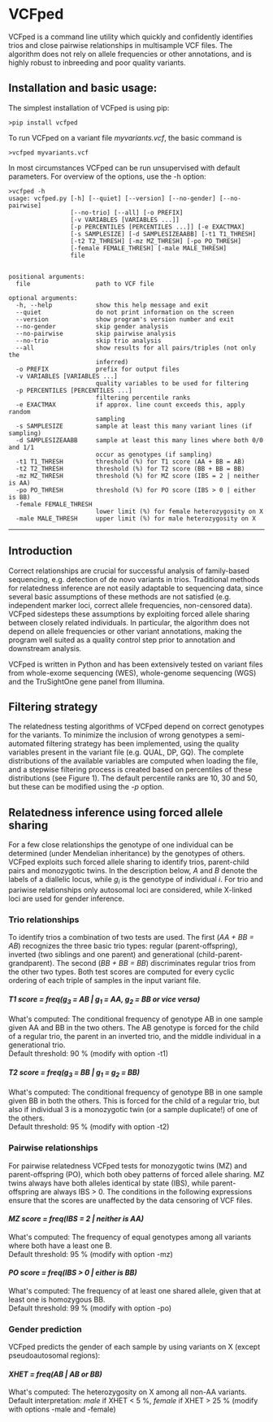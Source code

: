 # VCFped
VCFped is a command line utility which quickly and confidently identifies trios and close pairwise relationships in multisample VCF files.
The algorithm does not rely on allele frequencies or other annotations, and is highly robust to inbreeding and poor quality variants.

## Installation and basic usage:
The simplest installation of VCFped is using pip:

    >pip install vcfped

To run VCFped on a variant file *myvariants.vcf*, the basic command is 
    
    >vcfped myvariants.vcf

In most circumstances VCFped can be run unsupervised with default parameters. For overview of the options, use the -h option:
    
    >vcfped -h
    usage: vcfped.py [-h] [--quiet] [--version] [--no-gender] [--no-pairwise]
                     [--no-trio] [--all] [-o PREFIX]
                     [-v VARIABLES [VARIABLES ...]]
                     [-p PERCENTILES [PERCENTILES ...]] [-e EXACTMAX]
                     [-s SAMPLESIZE] [-d SAMPLESIZEAABB] [-t1 T1_THRESH]
                     [-t2 T2_THRESH] [-mz MZ_THRESH] [-po PO_THRESH]
                     [-female FEMALE_THRESH] [-male MALE_THRESH]
                     file
    

    positional arguments:
      file                  path to VCF file

    optional arguments:
      -h, --help            show this help message and exit
      --quiet               do not print information on the screen
      --version             show program's version number and exit
      --no-gender           skip gender analysis
      --no-pairwise         skip pairwise analysis
      --no-trio             skip trio analysis
      --all                 show results for all pairs/triples (not only the
                            inferred)
      -o PREFIX             prefix for output files
      -v VARIABLES [VARIABLES ...]
                            quality variables to be used for filtering
      -p PERCENTILES [PERCENTILES ...]
                            filtering percentile ranks
      -e EXACTMAX           if approx. line count exceeds this, apply random
                            sampling
      -s SAMPLESIZE         sample at least this many variant lines (if sampling)
      -d SAMPLESIZEAABB     sample at least this many lines where both 0/0 and 1/1
                            occur as genotypes (if sampling)
      -t1 T1_THRESH         threshold (%) for T1 score (AA + BB = AB)
      -t2 T2_THRESH         threshold (%) for T2 score (BB + BB = BB)
      -mz MZ_THRESH         threshold (%) for MZ score (IBS = 2 | neither is AA)
      -po PO_THRESH         threshold (%) for PO score (IBS > 0 | either is BB)
      -female FEMALE_THRESH
                            lower limit (%) for female heterozygosity on X
      -male MALE_THRESH     upper limit (%) for male heterozygosity on X
      
---

## Introduction
Correct relationships are crucial for successful analysis of family-based sequencing, e.g. detection of de novo variants in trios. Traditional methods for relatedness inference are not easily adaptable to sequencing data, since several basic assumptions of these methods are not satisfied (e.g. independent marker loci, correct allele frequencies, non-censored data). VCFped sidesteps these assumptions by exploiting forced allele sharing between closely related individuals. In particular, the algorithm does not depend on allele frequencies or other variant annotations, making the program well suited as a quality control step prior to annotation and downstream analysis. 

VCFped is written in Python and has been extensively tested on variant files from whole-exome sequencing (WES), whole-genome sequencing (WGS) and the TruSightOne gene panel from Illumina.

## Filtering strategy
The relatedness testing algorithms of VCFped depend on correct genotypes for the variants. To minimize the inclusion of wrong genotypes a semi-automated filtering strategy has been implemented, using the quality variables present in the variant file (e.g. QUAL, DP, GQ). The complete distributions of the available variables are computed when loading the file, and a stepwise filtering process is created based on percentiles of these distributions (see Figure 1). The default percentile ranks are 10, 30 and 50, but these can be modified using the *-p* option.

## Relatedness inference using forced allele sharing
For a few close relationships the genotype of one individual can be determined (under Mendelian inheritance) by the genotypes of others. VCFped exploits such forced allele sharing to identify trios, parent-child pairs and monozygotic twins. In the description below, *A* and *B* denote the labels of a diallelic locus, while *g<sub>i</sub>* is the genotype of individual *i*. For trio and pariwise relationships only autosomal loci are considered, while X-linked loci are used for gender inference.

### Trio relationships
To identify trios a combination of two tests are used. The first (*AA + BB = AB*) recognizes the three basic trio types: regular (parent-offspring), inverted (two siblings and one parent) and  generational (child-parent-grandparent). The second (*BB + BB = BB*) discriminates regular trios from the other two types. Both test scores are computed for every cyclic ordering of each triple of samples in the input variant file.

#### *T1 score = freq(g<sub>3</sub> = AB | g<sub>1</sub> = AA, g<sub>2</sub> = BB or vice versa)*
What's computed: The conditional frequency of genotype AB in one sample given AA and BB in the two others. The AB genotype is forced for the child of a regular trio, the parent in an inverted trio, and the middle individual in a generational trio.  
Default threshold: 90 % (modify with option -t1)

#### *T2 score = freq(g<sub>3</sub> = BB | g<sub>1</sub> = g<sub>2</sub> = BB)*  
What's computed: The conditional frequency of genotype BB in one sample given BB in both the others. This is forced for the child of a regular trio, but also if individual 3 is a monozygotic twin (or a sample duplicate!) of one of the others.  
Default threshold: 95 % (modify with option -t2)

### Pairwise relationships
For pairwise relatedness VCFped tests for monozygotic twins (MZ) and parent-offspring (PO), which both obey patterns of forced allele sharing. MZ twins always have both alleles identical by state (IBS), while parent-offspring are always IBS > 0. The conditions in the following expressions ensure that the scores are unaffected by the data censoring of VCF files.

#### *MZ score = freq(IBS = 2 | neither is AA)*
What's computed: The frequency of equal genotypes among all variants where both have a least one B.  
Default threshold: 95 % (modify with option -mz)

#### *PO score = freq(IBS > 0 | either is BB)*
What's computed: The frequency of at least one shared allele, given that at least one is homozygous BB.    
Default threshold: 99 % (modify with option -po)

### Gender prediction
VCFped predicts the gender of each sample by using variants on X (except pseudoautosomal regions):

#### *XHET = freq(AB | AB or BB)*
What's computed: The heterozygosity on X among all non-AA variants.  
Default interpretation: *male* if XHET < 5 %, *female* if XHET > 25 % (modify with options -male and -female)
